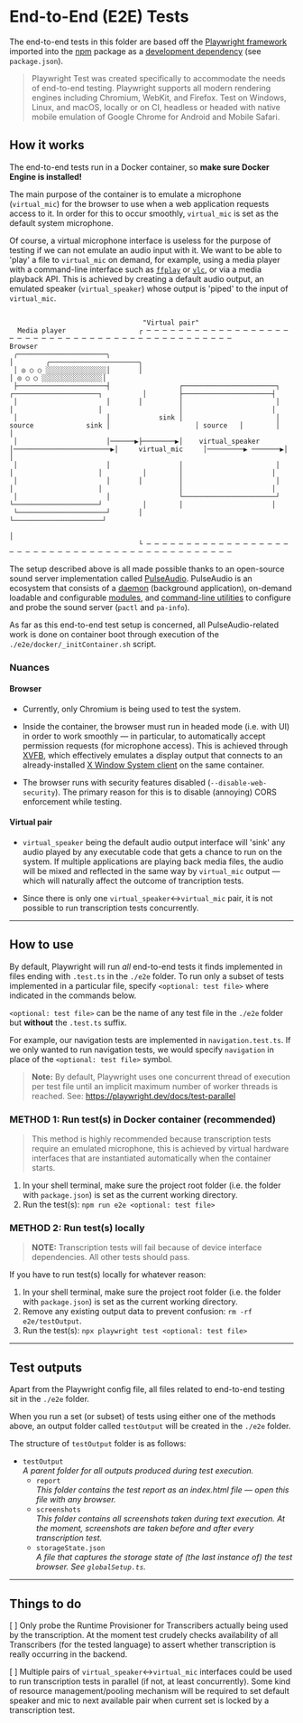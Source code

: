 # End-to-End (E2E) Tests

The end-to-end tests in this folder are based off the [Playwright framework](https://playwright.dev/docs/intro) imported into the [npm](https://docs.npmjs.com/cli/v8/commands/npm) package as a [development dependency](https://docs.npmjs.com/specifying-dependencies-and-devdependencies-in-a-package-json-file) (see `package.json`).

> Playwright Test was created specifically to accommodate the needs of end-to-end testing. Playwright supports all modern rendering engines including Chromium, WebKit, and Firefox. Test on Windows, Linux, and macOS, locally or on CI, headless or headed with native mobile emulation of Google Chrome for Android and Mobile Safari.

## How it works

The end-to-end tests run in a Docker container, so **make sure Docker Engine is installed!**

The main purpose of the container is to emulate a microphone (`virtual_mic`) for the browser to use when
a web application requests access to it. In order for this to occur smoothly, `virtual_mic` is set as the default 
system microphone.

Of course, a virtual microphone interface is useless for the purpose of testing if we can not emulate an audio input with it.
We want to be able to 'play' a file to `virtual_mic` on demand, for example, using a media player with a command-line 
interface such as [`ffplay`](https://www.ffmpeg.org/ffplay.html) or [`vlc`](https://wiki.videolan.org/VLC_command-line_help/), 
or via a media playback API. This is achieved by creating a default audio output, an emulated speaker (`virtual_speaker`) 
whose output is 'piped' to the input of `virtual_mic`.

```
                                                                                                                                                              
                                 "Virtual pair"                                                                                                               
  Media player                  ┌ ─ ─ ─ ─ ─ ─ ─ ─ ─ ─ ─ ─ ─ ─ ─ ─ ─ ─ ─ ─ ─ ─ ─ ─ ─ ─ ─ ─ ─ ─ ─ ─ ─ ─ ─ ─ ─ ─ ─ ─ ─ ─ ─ ─ ─ ─          Browser                
 ╭──────────────────────╮                                                                                                    │        ╭──────────────────────╮
 │ ◎ ○ ○ ░░░░░░░░░░░░░░░│       │                                                                                                     │ ◎ ○ ○ ░░░░░░░░░░░░░░░│
 ├──────────────────────┤                 ┌───────────────────────┐                         ┌─────────────────────┐          │        ├──────────────────────┤
 │                      │       │         │                       │                         │                     │                   │                      │
 │                      │            sink │                       │ source             sink │                     │ source   │        │                      │
 │                      │──────▶├────────▶│    virtual_speaker    │────────────────────────▶│     virtual_mic     │─────────▶ ───────▶│                      │
 │                      │                 │                       │                         │                     │          │        │                      │
 │                      │       │         │                       │                         │                     │                   │                      │
 │                      │                 └───────────────────────┘                         └─────────────────────┘          │        │                      │
 └──────────────────────┘       │                                                                                                     └──────────────────────┘
                                                                                                                             │                                
                                └ ─ ─ ─ ─ ─ ─ ─ ─ ─ ─ ─ ─ ─ ─ ─ ─ ─ ─ ─ ─ ─ ─ ─ ─ ─ ─ ─ ─ ─ ─ ─ ─ ─ ─ ─ ─ ─ ─ ─ ─ ─ ─ ─ ─ ─ ─                                 
```

The setup described above is all made possible thanks to an open-source sound server implementation called 
[PulseAudio](https://www.freedesktop.org/wiki/Software/PulseAudio/). PulseAudio is an ecosystem that consists 
of a [daemon](https://www.freedesktop.org/wiki/Software/PulseAudio/Documentation/User/Daemon/) (background application), 
on-demand loadable and configurable [modules](https://www.freedesktop.org/wiki/Software/PulseAudio/Documentation/User/Modules/), 
and [command-line utilities](https://www.freedesktop.org/wiki/Software/PulseAudio/Documentation/User/CLI/) to configure 
and probe the sound server (`pactl` and `pa-info`). 

As far as this end-to-end test setup is concerned, all PulseAudio-related work is done on container boot through execution
of the `./e2e/docker/_initContainer.sh` script.




### Nuances

#### Browser

* Currently, only Chromium is being used to test the system.

* Inside the container, the browser must run in headed mode (i.e. with UI) in order to work smoothly — in particular,
to automatically accept permission requests (for microphone access). This is achieved through 
[XVFB](https://www.x.org/archive/X11R7.6/doc/man/man1/Xvfb.1.xhtml), which effectively emulates a display output 
that connects to an already-installed [X Window System client](https://www.cs.mcgill.ca/~rwest/wikispeedia/wpcd/wp/x/X_Window_System_protocols_and_architecture.htm)
on the same container.

* The browser runs with security features disabled (`--disable-web-security`). The primary reason for this 
  is to disable (annoying) CORS enforcement while testing.

#### Virtual pair 

* `virtual_speaker` being the default audio output interface will 'sink' any audio played by any executable code
  that gets a chance to run on the system. If multiple applications are playing back media files, the audio will
  be mixed and reflected in the same way by `virtual_mic` output — which will naturally affect the outcome of 
  trancription tests.

* Since there is only one `virtual_speaker`<->`virtual_mic` pair, it is not possible to run transcription tests
  concurrently.

---

## How to use
By default, Playwright will run *all* end-to-end tests it finds implemented in files ending with `.test.ts` in the `./e2e` folder.
To run only a subset of tests implemented in a particular file, specify `<optional: test file>` where indicated in the commands below. 

`<optional: test file>` can be the name of any test file in the `./e2e` folder but **without** the `.test.ts` suffix.

For example, our navigation tests are implemented in `navigation.test.ts`. If we only wanted to run navigation tests, 
we would specify `navigation` in place of the `<optional: test file>` symbol.

> **Note:** By default, Playwright uses one concurrent thread of execution per test file 
> until an implicit maximum number of worker threads is reached. See: https://playwright.dev/docs/test-parallel

### METHOD 1: Run test(s) in Docker container (recommended)

> This method is highly recommended because transcription tests require an emulated microphone, this is achieved by virtual hardware interfaces that are instantiated automatically when the container starts.

1. In your shell terminal, make sure the project root folder (i.e. the folder with `package.json`) is set as the current working directory.
2. Run the test(s): `npm run e2e <optional: test file>`

### METHOD 2: Run test(s) locally

> **NOTE:** Transcription tests will fail because of device interface dependencies. All other tests should pass.

If you have to run test(s) locally for whatever reason:

1. In your shell terminal, make sure the project root folder (i.e. the folder with `package.json`) is set as the current working directory.
2. Remove any existing output data to prevent confusion: `rm -rf e2e/testOutput`.
3. Run the test(s): `npx playwright test <optional: test file>`

---

## Test outputs

Apart from the Playwright config file, all files related to end-to-end testing sit in the `./e2e` folder.  

When you run a set (or subset) of tests using either one of the methods above, an output folder called `testOutput` will be created in the `./e2e` folder.

The structure of `testOutput` folder is as follows:

* `testOutput`<br>
  *A parent folder for all outputs produced during test execution.*
  * `report`<br>
    *This folder contains the test report as an index.html file — open this file with any browser.*
  * `screenshots`<br>
    *This folder contains all screenshots taken during text execution. At the moment, screenshots are 
    taken before and after every transcription test.*
  * `storageState.json`<br>
    *A file that captures the storage state of (the last instance of) the test browser. See `globalSetup.ts`.*  

---

####

## Things to do

[ ] Only probe the Runtime Provisioner for Transcribers actually being used by the transcription. At the moment test crudely
    checks availability of all Transcribers (for the tested language) to assert whether transcription is really occurring in the backend.

[ ] Multiple pairs of `virtual_speaker`<->`virtual_mic` interfaces could be used to run transcription tests in parallel (if not, at least concurrently).
    Some kind of resource management/pooling mechanism will be required to set default speaker and mic to next available pair when current set is locked by
    a transcription test.


